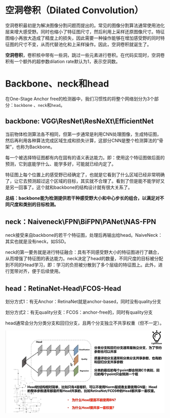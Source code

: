 [参考连接]: https://www.zhihu.com/zvideo/1356732245315805184



# 空洞卷积（Dilated Convolution）

空洞卷积最初是为解决图像分割问题而提出的。常见的图像分割算法通常使用池化层来增大感受野。同时也缩小了特征图尺寸，然后利用上采样还原图像尺寸。特征图缩小再放大造成了精度上的损失，因此需要一种操作能够在增加感受野的同时特征图的尺寸不变，从而代替池化和上采样操作。因此，空洞卷积就诞生了。

**空洞卷积**，卷积核中带有一些洞，跳过一些元素进行卷积。在代码实现时，空洞卷积有一个额外的超参数dilation rate默认为1，表示空洞数。

# Backbone、neck和head

在One-Stage Anchor free的检测器中，我们习惯性的将整个网络划分为3个部分：`backbone` 、`neck`和`head`。

## backbone: VGG\ResNet\ResNeXt\EfficientNet

当前物体检测算法各不相同，但第一步通常是利用CNN处理图像，生成特征图，然后再利用各种算法完成区域生成和损失计算，这部分CNN是整个检测算法的“骨架”，也称为Backbone。

每一个被选择特征图都有内在固有的语义表达能力。即：使用这个特征图做后面的预测，它到底能学什么、能学多好，可能就已经内定了。

特征图上每个位置上的感受野已经确定了，也就是它看到了什么区域已经非常明确了，让它去预测超过这个区域的目标，其实就不合理了。看到了但是能不能学好又是另一回事了。这个就和backbone的结构设计就有很大关系了。

**总结：backbone能为检测提供若干种感受野大小和中心步长的组合，以满足对不同尺度和类别的目标检测。**

## neck：Naiveneck\FPN\BiFPN\PANet\NAS-FPN

neck接受来自backbone的若干个特征图，处理后再输出给head。NaiveNeck：其实也就是没有neck，如SSD。

neck的第一要务就是进行特征融合：具有不同感受野大小的特征图进行了耦合，从而增强了特征图的表达能力。neck决定了head的数量，不同尺度的目标被分配到不同的Head学习，即：学习的负担被分散到了多个层级的特征图上。此外，进行宽带对齐，便于后续使用。

## head：RetinaNet-Head\FCOS-Head

划分方式1：有无Anchor：RetinaNet就是anchor-based，同时没有quality分支

划分方式2：有无quality分支：FCOS：anchor-free的，同时有quality分支

head通常会分为分类分支和回归分支，且两个分支独立不共享权重（但不一定）。

![image-20210714170257516](https://raw.githubusercontent.com/by777/imgRep/main/img/20210714170257.png)





